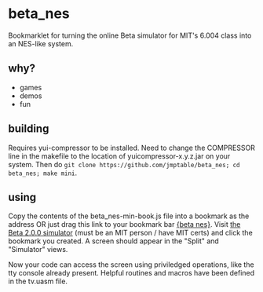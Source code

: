 beta_nes
========

Bookmarklet for turning the online Beta simulator for MIT's 6.004 class into an NES-like system.

why?
----

* games
* demos
* fun

building
--------

Requires yui-compressor to be installed. Need to change the COMPRESSOR line in the makefile to the location of yuicompressor-x.y.z.jar on your system. Then do `git clone https://github.com/jmptable/beta_nes; cd beta_nes; make mini`.

using
-----


Copy the contents of the beta_nes-min-book.js file into a bookmark as the address OR just drag this link to your bookmark bar <a href="javascript:(function(){var beta_nes = document.createElement('SCRIPT');beta_nes.type = 'text/javascript';beta_nes.src = '//rawgithub.com/jmptable/beta_nes/master/beta_nes-min.js';document.getElementsByTagName('head')[0].appendChild(beta_nes);})();">{beta nes}</a>. Visit [the Beta 2.0.0 simulator](https://6004.mit.edu/coursewarex/bsim.html) (must be an MIT person / have MIT certs) and click the bookmark you created. A screen should appear in the "Split" and "Simulator" views.

Now your code can access the screen using priviledged operations, like the tty console already present. Helpful routines and macros have been defined in the tv.uasm file.
